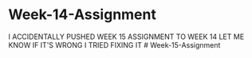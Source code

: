 ﻿# Week-14-Assignment

I ACCIDENTALLY PUSHED WEEK 15 ASSIGNMENT TO WEEK 14 LET ME KNOW IF IT'S WRONG I TRIED FIXING IT
 
 
#   W e e k - 1 5 - A s s i g n m e n t  
 